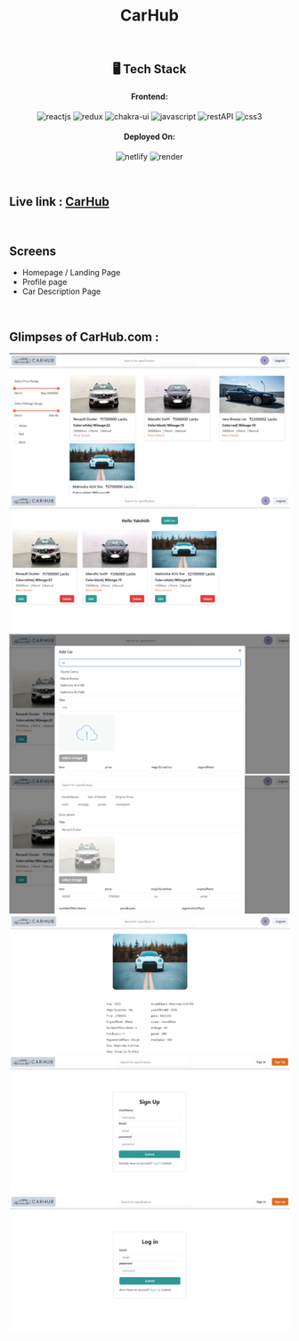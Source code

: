 
<h1 align="center">CarHub</h1>


<br />


<h2 align="center">🖥️ Tech Stack</h2>


<h4 align="center">Frontend:</h4>

<p align="center">
  <img src="https://img.shields.io/badge/React-20232A?style=for-the-badge&logo=react&logoColor=61DAFB" alt="reactjs" />
  <img src="https://img.shields.io/badge/Redux-593D88?style=for-the-badge&logo=redux&logoColor=white" alt="redux" />
  <img src="https://img.shields.io/badge/Chakra%20UI-3bc7bd?style=for-the-badge&logo=chakraui&logoColor=white" alt="chakra-ui" />
  <img src="https://img.shields.io/badge/JavaScript-323330?style=for-the-badge&logo=javascript&logoColor=F7DF1E" alt="javascript" />
  <img src="https://img.shields.io/badge/firebase-20232A?style=for-the-badge&logo=firebase&logoColor=#fa9911" alt="restAPI" />
  <img src="https://img.shields.io/badge/CSS3-1572B6?style=for-the-badge&logo=css3&logoColor=white" alt="css3" />
 
</p>








<h4 align="center">Deployed On:</h4>

<p align="center">
  <img src="https://img.shields.io/badge/Netlify-00C7B7?style=for-the-badge&logo=netlify&logoColor=white" alt="netlify" />
  <img src="https://img.shields.io/badge/Render-430098?style=for-the-badge&logo=heroku&logoColor=white" alt="render" />
</p>





<br />




## Live link : <a href="">CarHub</a>




<br />

## Screens 
- Homepage / Landing Page
- Profile page
- Car Description Page





<br />





 


## Glimpses of CarHub.com  :

<img src='https://github.com/YAKSHITH027/store-img/blob/master/Carhub/home.png'/>
<img src='https://github.com/YAKSHITH027/store-img/blob/master/Carhub/profile.png'/>
<img src='https://github.com/YAKSHITH027/store-img/blob/master/Carhub/addmodal.png'/>
<img src='https://github.com/YAKSHITH027/store-img/blob/master/Carhub/edit.png'/>
<img src='https://github.com/YAKSHITH027/store-img/blob/master/Carhub/singlecar.png'/>
<img src='https://github.com/YAKSHITH027/store-img/blob/master/Carhub/signup.png'/>
<img src='https://github.com/YAKSHITH027/store-img/blob/master/Carhub/login.png'/>



<br />


